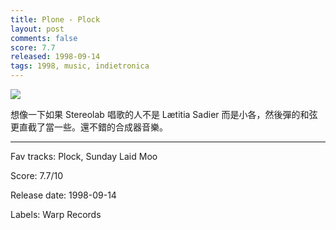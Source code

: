 ```yaml
---
title: Plone - Plock
layout: post
comments: false
score: 7.7
released: 1998-09-14
tags: 1998, music, indietronica
---
```


![](https://i.discogs.com/hNprljhGLNTYQubvUTmagcFZhFoaOTi6NMRplvmiS4M/rs:fit/g:sm/q:90/h:598/w:600/czM6Ly9kaXNjb2dz/LWRhdGFiYXNlLWlt/YWdlcy9SLTMyMTgt/MTUwNDM0NDQ1Mi02/NDU3LmpwZWc.jpeg)

想像一下如果 Stereolab 唱歌的人不是 Lætitia Sadier 而是小各，然後彈的和弦更直截了當一些。還不錯的合成器音樂。

---

Fav tracks: Plock, Sunday Laid Moo

Score: 7.7/10

Release date: 1998-09-14

Labels: Warp Records

